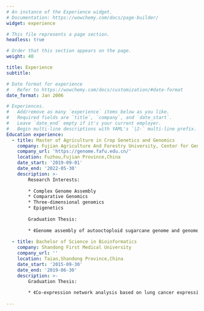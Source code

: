```yaml
---
# An instance of the Experience widget.
# Documentation: https://wowchemy.com/docs/page-builder/
widget: experience

# This file represents a page section.
headless: true

# Order that this section appears on the page.
weight: 40

title: Experience
subtitle:

# Date format for experience
#   Refer to https://wowchemy.com/docs/customization/#date-format
date_format: Jan 2006

# Experiences.
#   Add/remove as many `experience` items below as you like.
#   Required fields are `title`, `company`, and `date_start`.
#   Leave `date_end` empty if it's your current employer.
#   Begin multi-line descriptions with YAML's `|2-` multi-line prefix.
Education experience:
  - title: Master of Agriculture in Crop Genetics and Genomics
    company: Fujian Agriculture And Forestry University, Center for Genomics and Biotechnology
    company_url: 'https://genome.fafu.edu.cn/'
    location: Fuzhou,Fujian Province,China
    date_start: '2019-09-01'
    date_end: '2022-05-30'
    description: >-
        Research Interests:
	
	    * Complex Genome Assembly
	    * Comparative Genomics
	    * Three-dimensional genomics
	    * Epigenetics
		
	    Graduation Thesis:
		
	    * 《Genome assembly of autooctoploid sugarcane genome and genome-wide comparative analysis of regulatory elements》
        
  - title: Bachelor of Science in Bioinformatics
    company: Shandong First Medical University
    company_url: ''
    location: Taian,Shandong Province,China
    date_start: '2015-09-30'
    date_end: '2019-06-30'
    description: >-
	    Graduation Thesis:
		
        * 《Co-expression network analysis based on lung cancer expression data》
	
---
```

